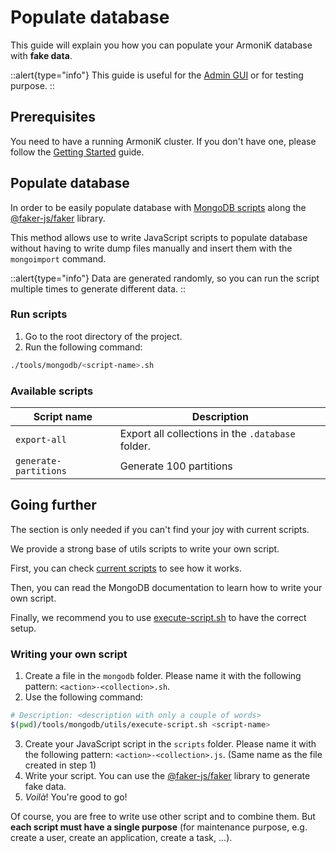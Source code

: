 # Populate database

This guide will explain you how you can populate your ArmoniK database with **fake data**.

::alert{type="info"}
This guide is useful for the [Admin GUI](https://github.com/aneoconsulting/ArmoniK.Admin.GUI) or for testing purpose.
::

## Prerequisites

You need to have a running ArmoniK cluster. If you don't have one, please follow the [Getting Started](../1.installation/1.linux/1.installation.md) guide.

## Populate database

In order to be easily populate database with [MongoDB scripts](https://www.mongodb.com/docs/mongodb-shell/write-scripts/) along the [@faker-js/faker](https://www.npmjs.com/package/@faker-js/faker) library.

This method allows use to write JavaScript scripts to populate database without having to write dump files manually and insert them with the `mongoimport` command.

::alert{type="info"}
Data are generated randomly, so you can run the script multiple times to generate different data.
::

### Run scripts

1. Go to the root directory of the project.
2. Run the following command:
```sh
./tools/mongodb/<script-name>.sh
```

### Available scripts

| Script name | Description |
| ----------- | ----------- |
| `export-all` | Export all collections in the `.database` folder. |
| `generate-partitions` | Generate 100 partitions |

## Going further

The section is only needed if you can't find your joy with current scripts.

We provide a strong base of utils scripts to write your own script.

First, you can check [current scripts](https://github.com/aneoconsulting/ArmoniK/tree/main/tools/mongodb) to see how it works.

Then, you can read the MongoDB documentation to learn how to write your own script.

Finally, we recommend you to use [execute-script.sh](https://github.com/aneoconsulting/ArmoniK/blob/main/tools/mongodb/execute-script.sh) to have the correct setup.

### Writing your own script

1. Create a file in the `mongodb` folder. Please name it with the following pattern: `<action>-<collection>.sh`.
2. Use the following command:
```sh
# Description: <description with only a couple of words>
$(pwd)/tools/mongodb/utils/execute-script.sh <script-name>
```
3. Create your JavaScript script in the `scripts` folder. Please name it with the following pattern: `<action>-<collection>.js`. (Same name as the file created in step 1)
4. Write your script. You can use the [@faker-js/faker](https://www.npmjs.com/package/@faker-js/faker) library to generate fake data.
5. _Voilà_! You're good to go!

Of course, you are free to write use other script and to combine them. But **each script must have a single purpose** (for maintenance purpose, e.g. create a user, create an application, create a task, ...).
